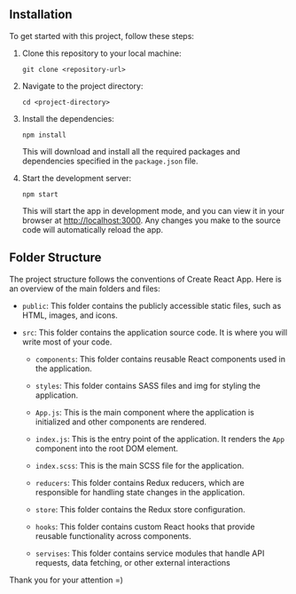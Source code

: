 ## Installation

To get started with this project, follow these steps:

1. Clone this repository to your local machine:

   ```
   git clone <repository-url>
   ```

2. Navigate to the project directory:

   ```
   cd <project-directory>
   ```

3. Install the dependencies:

   ```
   npm install
   ```

   This will download and install all the required packages and dependencies specified in the `package.json` file.

4. Start the development server:

   ```
   npm start
   ```

   This will start the app in development mode, and you can view it in your browser at [http://localhost:3000](http://localhost:3000). Any changes you make to the source code will automatically reload the app.

## Folder Structure

The project structure follows the conventions of Create React App. Here is an overview of the main folders and files:

- `public`: This folder contains the publicly accessible static files, such as HTML, images, and icons.

- `src`: This folder contains the application source code. It is where you will write most of your code.

  - `components`: This folder contains reusable React components used in the application.

  - `styles`: This folder contains SASS files and img for styling the application.

  - `App.js`: This is the main component where the application is initialized and other components are rendered.

  - `index.js`: This is the entry point of the application. It renders the `App` component into the root DOM element.

  - `index.scss`: This is the main SCSS file for the application.

  - `reducers`: This folder contains Redux reducers, which are responsible for handling state changes in the application.
  - `store`: This folder contains the Redux store configuration.
  - `hooks`: This folder contains custom React hooks that provide reusable functionality across components.
  - `servises`: This folder contains service modules that handle API requests, data fetching, or other external interactions



Thank you for your attention =)

